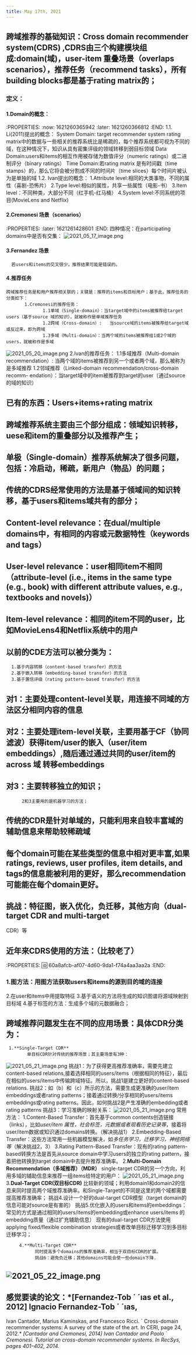 ```yaml
---
title: May 17th, 2021
---
```


## 跨域推荐的基础知识：Cross domain recommender system(CDRS) ,CDRS由三个构建模块组成:domain(域)，user-item 重叠场景（overlaps scenarios），推荐任务（recommend tasks），所有building blocks都是基于rating matrix的；
### 定义：
#### 1.Domain的概念：
:PROPERTIES:
:now: 1621260365942
:later: 1621260366812
:END:
      1.1. Li(2011)提出的概念：
             System Domain: target recommender system rating matrix中的数据与一些相关的推荐系统比是稀疏的，每个推荐系统都可视为不同的域，在这种情况下，知识从具有密集评级的领域转移到弱目标领域
             Data Domain:users和items的相互作用被存储为数值评分（numeric ratings）或二进制评分（binary ratings）
             Time Domain:若rating matrix 是有时间戳（time stamps）的，那么它将会被分割成不同的时间片（time slices）每个时间片被认为是单独的域
       1.2. Ivan提出的概念：
             1.Attribute level:相同的大类事物，不同的属性（喜剧-恐怖片）
	         2.Type level:相似的属性，共享一些属性（电影-书）
	         3.Item level：不同种类，大部分不同（红手机-红马桶）
	         4.System level:不同系统的项目(MovieLens and Netflix)
#### 2.Cremonesi 场景（scenarios）
:PROPERTIES:
:later: 1621261428601
:END:
     四种情况：在participating domains中是否有交集：
![2021_05_17_image.png](https://cdn.logseq.com/%2F1e5b0e5f-d368-4a5d-86eb-09a690ee15d71e99e173-ed22-47ad-ab7c-4a00f3754fc62021_05_17_image.png?Expires=4774862219&Signature=MStho17mC8tqd0crfStOkGQWTGvgRB3x20Ucvxz-Xi7DbpmF8mlNrJ7DUY1SJ4Nljo-UFycNRzXXNbPhFlldutVVbQ08IehTxYt4s9pFi13fMbqXXbvYOR06ZySvMQUhQjjZsFZjRfAdImJaokC9dy~iU4lWpI0OP5YxtiVpdM20gRTD0QXOrnkUy1Ssw32jCyzLays6P85ShQjDd2cxcXpNdbV3SOc6FVQ6gU1WMhbORifZF0XlH4psXSSDGTxD13Qx4RLR0yG~VVFQbesn11hqchAKgrSI79i9t83jiG-6ZU682yyMRBTJaeZ38d5UN6KQUIdHix0CKWz0Olc~Iw__&Key-Pair-Id=APKAJE5CCD6X7MP6PTEA)
#### 3.Fernandez 场景
      若users和items的交叉很少，推荐结果可能是错误的。
#### 4.推荐任务
    跨域推荐任务是和用户推荐相关联的；关键是：推荐的items和目标用户；基于此，推荐任务的分类如下：
           1.Cremonesi的推荐任务：
                  1.1单域（Single-domain）：当target域中的items被推荐给target users（基于source 域的知识），就被称作是单域推荐任务
                  1.2跨域（Cross-domain）:   当source域的items被推荐给target域或反过来，即为跨域
                  1.3多域（Multi-domain）：当两个域的items被推荐给1或2个域的users，就被称作是多域
![2021_05_20_image.png](https://cdn.logseq.com/%2F1e5b0e5f-d368-4a5d-86eb-09a690ee15d72219a791-d44f-430a-9b0d-a2f8781f207e2021_05_20_image.png?Expires=4775080208&Signature=eOXmhI4HDS~OZ12VkISfN1AKJwec7vMrTCMJmy9TBHp1FCTzbfrdnbtOYBVncomZ4ixbSDdEIgbn9ECaPDf0o7B5RpiaVVec8~Jpcctf4pDqkv7AHe-vO5k70vRO6rfbCQtXyzg0XdlhMiETRUtT10FHmqTPaBBD7vM27EjSRB-XzZ2Ozj-KWlPtwAnGCzHpze8iMh8BEDkJE72K1ytotnFXhdhOfpe6siWYX4YrjX3RxLcuYbmtUI5CP7baofpH4V23qWmxCYSYzKrxQPRo7UShrZNvCZ6Ul5f7ZnKrC3qhevMI9BmfdZfm9eofEaNLqUcnubI08ure4fKXULtcWg__&Key-Pair-Id=APKAJE5CCD6X7MP6PTEA) 
           2.Ivan的推荐任务：
                  1.1多域推荐（Multi-domain recommendation）: 当两个域的items被推荐到另一个或者两个域，那么被称为是多域推荐
                  1.2邻域推荐（Linked-domain recommendation/cross-domain recomm- endation）：当target域中的item被推荐到target的user（通过source的域的知识）
## 已有的东西：Users+items+rating matrix
## 跨域推荐系统主要由三个部分组成：领域知识转移，uese和item的重叠部分以及推荐产生；
## **单极（Single-domain）推荐系统解决了很多问题，包括：冷启动，稀疏，新用户（物品）的问题；**
## 传统的CDRS经常使用的方法是基于领域间的知识转移，基于users和items域共有的部分；
## **Content-level relevance**：在dual/multiple domains中，有相同的内容或元数据特性（keywords and tags）
## **User-level relevance**：user相同item不相同（attribute-level (i.e., items in the same type (e.g., book) with different attribute values, e.g., textbooks and novels)）
## **Item-level relevance**：相同的item不同的user，比如MovieLens4和Netflix系统中的用户
## 以前的CDE方法可以被分类为：
      1.基于内容转移（content-based transfer）的方法
      2.基于嵌入转移（embedding-based transfer）的方法
      3.基于置信评级（rating pattern-based transfer）的方法
## 对1：主要处理content-level关联，用连接不同域的方法区分相同内容的信息
## 对2：主要处理item-level关联，主要用基于CF（协同滤波）获得item/user的嵌入（user/item embeddings）,随后通过通过共同的user/item的across 域   转移embeddings
## 对3：主要转移独立的知识；
          2和3主要用的是机器学习的方法；
## 传统的CDR是针对**单域**的，只能利用来自较丰富域的辅助信息来帮助较稀疏域
## 每个domain可能在某些类型的信息中相对更丰富,如果ratings, reviews, user profiles, item details, and tags的信息能被利用的更好，那么recommendation可能能在每个domain更好。
## 挑战：特征图，嵌入优化，负迁移，其他方向（dual-target CDR and multi-target
CDR）等
## 近年来CDRS使用的方法：（比较老了）
:PROPERTIES:
:id: 60a8afcb-af07-4d60-9da1-f74a4aa3aa2a
:END:
### 1.图方法：用图方法获取users和items的源到目的域的连接
2.在user和items中用提取特征
3.基于语义的方法将生成的知识图谱将源域映射到目标域
4.基于标签的方法：生成多个域的元数据融合；
## 跨域推荐问题发生在不同的应用场景：具体CDR分类为：
     1.**Single-Target CDR**
            单目标CDR针对传统的推荐场景；其主要场景有3种：
![2021_05_21_image.png](https://cdn.logseq.com/%2F1e5b0e5f-d368-4a5d-86eb-09a690ee15d71ecdd7b2-325c-4b27-a2cc-4c6e1dbb64422021_05_21_image.png?Expires=4775161420&Signature=OQGudX5hkWT546NqICazyTEVS1ZUhT5bIB9-rYxjWSsCQc6edOelNcggeDB3DCYdP42BaThgYRgX4K9QeIx76aphioO7GDENInElcvzVuc489icFMGa2NifLk1uvVNM-XcPqLHLis3Is-SDeTIULM2sfSN3p8M9YM2VoA8Ww4mTmJ2yoXpeDvP1v0weUj2456JAe1Tzd4PSBa6l3x3HNmRmhurMuMLPNwGdssNNWF2xffPiEscfxI6~C75WT6vBMx0GnHaY~cK6pw-mtN2gBuwl317my0X5HxoezHfyS7-t7qXUBhM~epX6fgmQnyKLlrclCPrZMkQYevo-NUQYbmg__&Key-Pair-Id=APKAJE5CCD6X7MP6PTEA)
            挑战1：为了获得更高推荐准确率，需要先建立content-based relations,接着选择相同的users/items（根据相同的特征），最后在相似的users/items中传输跨域特征。所以，挑战1是建立更好的content-based relations.
            挑战2：如（b）和（c）所示的方法，需要生成更准确的user/item embeddings或者rating patterns；接着通过转换/分享相同的users/items embeddings或rating patterns。因此，如何挑战2是产生准确的embedding或者rating patterns
           挑战3：学习准确的映射关系：
![2021_05_21_image.png](https://cdn.logseq.com/%2F1e5b0e5f-d368-4a5d-86eb-09a690ee15d770e3f1a8-075c-4531-ae8e-92d801b4beb42021_05_21_image.png?Expires=4775163832&Signature=HF9BaASYT1PEeIDFI-gPIlMROz5D4KW92yPuka-SiarU8EnxvrvTRoXA1S3SzjzLLGg5avQPR3A6rr3OnUgQSeQmX5xWmvjmoRJw-JggiiJKtPkTkQPgHCRa5WK4Y0UyiIm47d5Vzv7XMc48eOmp-3QohqzS~1Gre-EHBb-nIiAk33WbzH-rflvr66jMD4k0lzI7yhVs4v6idg-Ns4UW-ZCsiDGPI4Kh4F~hYepBm0pM1dha9I50vCGyHn2UkO-Mx09e8~OK3pg5p2gCSBUICFIMZmJVmYQqwg4rpU6M8jyczQ1eiGsYKBVeSI7~QQCA2m-f~chJU3AI1A~KAZDmLA__&Key-Pair-Id=APKAJE5CCD6X7MP6PTEA) 
常用方法：
1.Content-Based Transfer：首先基于common contents创造链接（links），比如*user/item 属性，社会标签，元数据或者观看历史记录等*，接着将user/item数据或知识通过domains转换。（解决挑战1）
2.Embedding-Based Transfer：这些方法常用一些机器模型解决，如*多任务学习，迁移学习，神经网络等*（解决挑战2，3）
3.Rating Pattern-Based Transfer：现有的rating pattern-based转换方法是首先从source domain中学习users的独立的rating pattern，接着把他转换到target domain中去提升推荐准确率。
       2.**Multi-Domain Recommendation（多域推荐）（MDR）**
                single-target CDR的另一个方向，利用多域的辅助信息来推荐一组items给特定的用户： 
![2021_05_21_image.png](https://cdn.logseq.com/%2F1e5b0e5f-d368-4a5d-86eb-09a690ee15d79c998890-ccbd-4821-a897-bc747254c98f2021_05_21_image.png?Expires=4775163846&Signature=A8DfY8-M9JT8EhsEwZPLes72yR8LovE2uPgBD~BHSMTy41ytG5vGg2-pt4SkPILiIe6LfQ~~SOLMlUQyKHrMbt~qIaLrYhQ5kndl3zrScOpjXh2f8jC~51X7BJz5~teg-2h9Cb6blLO~K0VVal~zfPV256oTNdcyJ3j6NhsrTnwSz8~C2Ungr43ww5tkeEYJ~Yl66AZtgHokfQvbKPYuVOGaIFJ1uO1NxYLfitTXqpOyTPsO5lMpZipjUQdDWNvyxAyJ01lpTojvQcZTYgCkw5VBf924-9mVgB60UQP5XYXF1lhndQqZ97eds2eqhhxV8xiOKh8TPd4k83I8a02R3w__&Key-Pair-Id=APKAJE5CCD6X7MP6PTEA)
        3.**Dual-Target CDR(双目标CDR)**
              比较新的领域；利用domain1和domain2的信息来同时提高两个域推荐准确率。和Single-Target的不同是这里的两个域都需要提高推荐准确率；
              挑战4.设计一个好的dual-target CDR模型（target domain的信息可能对source是有害的）
               挑战5.优化嵌入的users和items的embeddings：常见的方式是通过相同的users/items的embedding或enhance users/items 的embedding质量（通过扩充辅助信息）
              现有的dual-target CDR方法使用applying fixed/flexible combination strategies或者改单目标迁移学习到多目标迁移学习；
              
         4.**Multi-Target CDR**
               同时提高多个domains的推荐准确率，相当于双目标CDR的扩展。
               挑战6：避免负迁移；其他domains可能会使一些domain下降.
## ![2021_05_22_image.png](https://cdn.logseq.com/%2F1e5b0e5f-d368-4a5d-86eb-09a690ee15d7c8510b81-42b1-40e7-86b5-a316ac2b261f2021_05_22_image.png?Expires=4775244793&Signature=oD3IBII5WEjdnty3Zcqza17jEr0mkNbeJcALvFkCCTdMKZazrFsT5QFFv2~HqO7blOJPUIQBI58bEa8hpbE1cHxOppd8eLD1mRlSYjLuQS8FbxqPDmHoTEYFCIgftH7w~TVNW4PkSwdwp2YRteXommKz19GKU00pfzxrKX37LRb0cdnX8gfFWu6iXgVWXaaP55qRNo6fqaCQntgb0xIhaxx3bri9oS97ZVnyUOx1pEMABtLebJsvtJh2ImrHy8VWAyfQmDIyuqamSF9XBEM6AAIQT-vHDxenH9IaeLhX2TFLTmJSrZc2pTuc1YK0EQ6wpsILGfWNoLuuu0Ifw8RT5A__&Key-Pair-Id=APKAJE5CCD6X7MP6PTEA)
##
## 感觉要读的论文：*[Fernandez-Tob ´ ´ıas et al., 2012] Ignacio Fernandez-Tob ´ ´ıas,
Ivan Cantador, Marius Kaminskas, and Francesco Ricci. ´
Cross-domain recommender systems: A survey of the
state of the art. In CERI, page 24, 2012.*
*[Cantador and Cremonesi, 2014] Ivan Cantador and Paolo ´
Cremonesi. Tutorial on cross-domain recommender systems. In RecSys, pages 401–402, 2014.*
